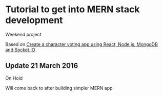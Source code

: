 # Tutorial to get into MERN stack development

Weekend project

Based on [Create a character voting app using React, Node.js, MongoDB and Socket.IO](http://sahatyalkabov.com/create-a-character-voting-app-using-react-nodejs-mongodb-and-socketio/)

## Update 21 March 2016

On Hold

Will come back to after building simpler MERN app
